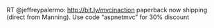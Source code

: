 <!--
id: 184345930
link: http://kevinisom.info/post/184345930/rt-jeffreypalermo-http-bit-ly-mvcinaction
slug: rt-jeffreypalermo-http-bit-ly-mvcinaction
date: Thu Sep 10 2009 19:15:52 GMT+1200 (NZST)
raw: {"blog_name":"kevinisom","id":184345930,"post_url":"http://kevinisom.info/post/184345930/rt-jeffreypalermo-http-bit-ly-mvcinaction","slug":"rt-jeffreypalermo-http-bit-ly-mvcinaction","type":"text","date":"2009-09-10 07:15:52 GMT","timestamp":1252566952,"state":"published","format":"html","reblog_key":"Kcdnwwx9","tags":[],"short_url":"http://tmblr.co/Zw68YyA-ELA","highlighted":[],"feed_item":"http://twitter.com/kev_nz/statuses/3881026467","from_feed_id":"650289","note_count":0,"title":null,"body":"<p>RT @jeffreypalermo: <a href=\"http://bit.ly/mvcinaction\" target=\"_blank\">http://bit.ly/mvcinaction</a> paperback now shipping (direct from Manning). Use code &#8220;aspnetmvc&#8221; for 30% discount</p>"}
publish: 2009-09-010
tags: 
title: null
-->


RT @jeffreypalermo: <http://bit.ly/mvcinaction> paperback now shipping
(direct from Manning). Use code “aspnetmvc” for 30% discount


